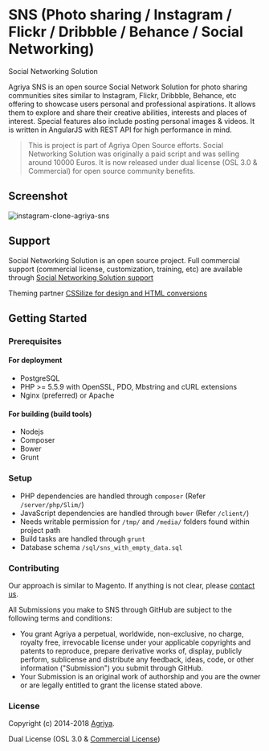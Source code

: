 # SNS (Photo sharing / Instagram / Flickr / Dribbble / Behance / Social Networking)

Social Networking Solution

Agriya SNS is an open source Social Network Solution for photo sharing communities sites similar to Instagram, Flickr, Dribbble, Behance, etc offering to showcase users personal and professional aspirations. It allows them to explore and share their creative abilities, interests and places of interest. Special features also include posting personal images & videos. It is written in AngularJS with REST API for high performance in mind.

> This is project is part of Agriya Open Source efforts. Social Networking Solution was originally a paid script and was selling around 10000 Euros. It is now released under dual license (OSL 3.0 & Commercial) for open source community benefits.


## Screenshot

![instagram-clone-agriya-sns](https://user-images.githubusercontent.com/4907427/49232786-a33fe200-f41a-11e8-871e-2283841b0bfb.png)

## Support

Social Networking Solution is an open source project. Full commercial support (commercial license, customization, training, etc) are available through [Social Networking Solution support](https://www.agriya.com/solutions/social-networking-solution)

Theming partner [CSSilize for design and HTML conversions](http://cssilize.com/)

## Getting Started

### Prerequisites

#### For deployment

* PostgreSQL
* PHP >= 5.5.9 with OpenSSL, PDO, Mbstring and cURL extensions
* Nginx (preferred) or Apache

#### For building (build tools)

* Nodejs
* Composer
* Bower
* Grunt

### Setup

* PHP dependencies are handled through `composer` (Refer `/server/php/Slim/`)
* JavaScript dependencies are handled through `bower` (Refer `/client/`)
* Needs writable permission for `/tmp/` and `/media/` folders found within project path
* Build tasks are handled through `grunt`
* Database schema `/sql/sns_with_empty_data.sql`

### Contributing

Our approach is similar to Magento. If anything is not clear, please [contact us](https://www.agriya.com/contact).

All Submissions you make to SNS through GitHub are subject to the following terms and conditions:

* You grant Agriya a perpetual, worldwide, non-exclusive, no charge, royalty free, irrevocable license under your applicable copyrights and patents to reproduce, prepare derivative works of, display, publicly perform, sublicense and distribute any feedback, ideas, code, or other information ("Submission") you submit through GitHub.
* Your Submission is an original work of authorship and you are the owner or are legally entitled to grant the license stated above.


### License

Copyright (c) 2014-2018 [Agriya](https://www.agriya.com/).

Dual License (OSL 3.0 & [Commercial License](https://www.agriya.com/contact))
